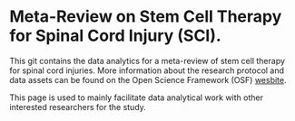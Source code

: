 # Meta-Review on Stem Cell Therapy for Spinal Cord Injury (SCI).
This git contains the data analytics for a meta-review of stem cell therapy for spinal cord injuries. More information about the research protocol and data assets can be found on the Open Science Framework (OSF) [wesbite](https://osf.io/qz5fu).

This page is used to mainly facilitate data analytical work with other interested researchers for the study.



